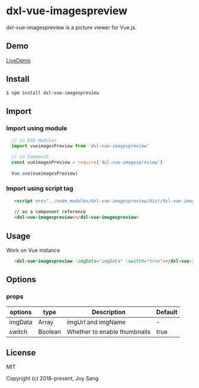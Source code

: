 # dxl-vue-imagespreview

dxl-vue-imagespreview is a picture viewer for Vue.js.


## Demo

[LiveDemo](http://p8ny46w8x.bkt.clouddn.com/index.html?2018-05-13)

## Install

```bash
$ npm install dxl-vue-imagespreview
```

## Import

### Import using module

```js
  // in ES6 modules
  import vueimagesPreview from 'dxl-vue-imagespreview'

  // in CommonJS
  const vueimagesPreview = require('dxl-vue-imagespreview')
  
  Vue.use(vueimagesPreview)
```

### Import using script tag

```html
   <script src="../node_modules/dxl-vue-imagespreview/dist/dxl-vue-imagespreview.js"></script>
   
   // as a component reference
   <dxl-vue-imagespreview></dxl-vue-imagespreview>
```


## Usage

Work on Vue instance
```html
   <dxl-vue-imagespreview :imgData="imgData" :switch="true"></dxl-vue-imagespreview>
```
## Options

### props
  | options | type | Description | Default |
  | -----| -----| -----| -----|
  | imgData| Array | imgUrl and imgName| - |
  | switch | Boolean | Whether to enable thumbnails | true |


## License

MIT

Copyright (c) 2018-present, Joy Sang

